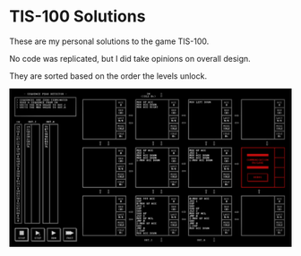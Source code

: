 # TIS-100 Solutions

These are my personal solutions to the game TIS-100.

No code was replicated, but I did take opinions on overall design.

They are sorted based on the order the levels unlock.

![Image of Solution](https://github.com/VexToska/Tis-100-Solutions/blob/master/11.%20Sequence%20Peak%20Detector.png)